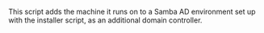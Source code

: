 This script adds the machine it runs on to a Samba AD environment set up with the installer script, as an additional domain controller.
